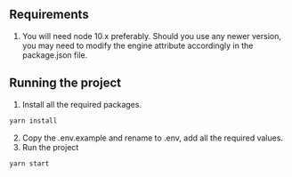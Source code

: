  ## Requirements

1. You will need node 10.x preferably. Should you use any newer version, you may need to modify the engine attribute accordingly in the package.json file. 

## Running the project
1. Install all the required packages.
```cmd
yarn install
```
2. Copy the .env.example and rename to .env, add all the required values.
3. Run the project
```cmd
yarn start
```

